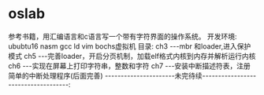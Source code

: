 # oslab
参考书籍，用汇编语言和c语言写一个带有字符界面的操作系统。
开发环境:
	ububtu16
	nasm
	gcc
	ld
	vim
	bochs虚拟机
目录:
	ch3 ---mbr 和loader,进入保护模式
	ch5 ---完善loader，开启分页机制，加载elf格式内核到内存并解析运行内核
	ch6 ---实现在屏幕上打印字符串，整数和字符
	ch7 ---安装中断描述符表，注册简单的中断处理程序(后面完善)
        ----------------------未完待续------------------------------------:
